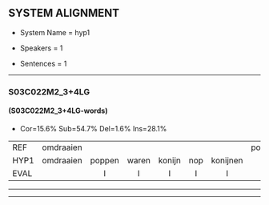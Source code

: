 
## SYSTEM ALIGNMENT

- System Name = hyp1

- Speakers = 1

- Sentences = 1

---

### S03C022M2_3+4LG

#### (S03C022M2_3+4LG-words)

- Cor=15.6%	Sub=54.7%	Del=1.6%	Ins=28.1%

|  |  |  |  |  |  |  |  |  |  |  |  |  |  |  |  |  |  |  |  |  |  |  |  |  |  |  |  |  |  |  |  |  |  |  |  |  |  |  |  |  |  |  |  |  |  |  |  |  |  |  |  |  |  |  |  |  |  |  |  |  |  |  |  |  |
|:--- |:---:|:---:|:---:|:---:|:---:|:---:|:---:|:---:|:---:|:---:|:---:|:---:|:---:|:---:|:---:|:---:|:---:|:---:|:---:|:---:|:---:|:---:|:---:|:---:|:---:|:---:|:---:|:---:|:---:|:---:|:---:|:---:|:---:|:---:|:---:|:---:|:---:|:---:|:---:|:---:|:---:|:---:|:---:|:---:|:---:|:---:|:---:|:---:|:---:|:---:|:---:|:---:|:---:|:---:|:---:|:---:|:---:|:---:|:---:|:---:|:---:|:---:|:---:|:---:|
| REF | omdraaien |  |  |  |  |  | poppenwagen | * | * | konijnenhok | * | elastiekje | ruziemaken | teddybeer | dierentuin |  |  |  |  |  |  | paddenstoelen | verstoppertje | wasmachine | fototoestel | vrachtwagen | buurmannen | vogelkooi | olifant | schommelen | * | iedereen |  |  |  | schoenenwinkel | knutselen | ophangen |  |  | verjaardag | sprookjesboek | tandenborstel | lucifer | slaapkamer | achterdeur | ziekenhuis |  | nieuwsgierig | afblijven |  | kabouter | washandje | sneeuwwitje | * | goeiendag | vakantie | * | limonade | autorijden | eindelijk | familie | chocolade | *s |
| HYP1 | omdraaien | poppen | waren | konijn | nop | konijnen | hoop | allee | hij | laat | teekje | ruzie | maken | teddibeer | dierentuin | patzen | stoelen | vestobbeltje | past | machina | fototostel | twel | lit | papier | vraag | weken | buurmannen? | vogelkooi | oliefant | schonnelen | i | iedereen | hoenen | de | winkel | ku | ukelen | ophangen | vooreg | jaar | daag | sprookjesbook | tandenwoorstel | luifeer | slaapkamer | achterdeur | ziekenhuis | hier | hierig | afblijven | kabauter | was | dankje | sneewwiekje | hoe | goeienda | vactantee | monada | imonade | autoreiden | eindelijk |  | familiee | chocolase |
| EVAL |  | I | I | I | I | I | S | S | S | S | S | S | S | S |  | I | I | I | I | I | I | S | S | S | S | S | S |  | S | S | S |  | I | I | I | S | S |  | I | I | S | S | S | S |  |  |  | I | S |  | I | S | S | S | S | S | S | S | S | S |  | D | S | S |
---

---
